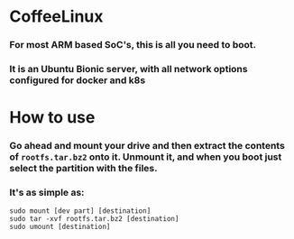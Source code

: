 # CoffeeLinux

### For most ARM based SoC's, this is all you need to boot. 
### It is an Ubuntu Bionic server, with all network options configured for docker and k8s

# How to use

### Go ahead and mount your drive and then extract the contents of ```rootfs.tar.bz2``` onto it. Unmount it, and when you boot just select the partition with the files.

### It's as simple as:
```shell
sudo mount [dev part] [destination]
sudo tar -xvf rootfs.tar.bz2 [destination]
sudo umount [destination]
```
